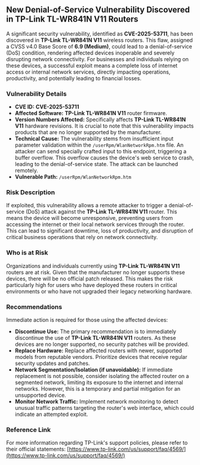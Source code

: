## New Denial-of-Service Vulnerability Discovered in **TP-Link TL-WR841N V11** Routers

A significant security vulnerability, identified as **CVE-2025-53711**, has been discovered in **TP-Link TL-WR841N V11** wireless routers. This flaw, assigned a CVSS v4.0 Base Score of **6.9 (Medium)**, could lead to a denial-of-service (DoS) condition, rendering affected devices inoperable and severely disrupting network connectivity. For businesses and individuals relying on these devices, a successful exploit means a complete loss of internet access or internal network services, directly impacting operations, productivity, and potentially leading to financial losses.

### Vulnerability Details

*   **CVE ID:** **CVE-2025-53711**
*   **Affected Software:** **TP-Link TL-WR841N V11** router firmware.
*   **Version Numbers Affected:** Specifically affects **TP-Link TL-WR841N V11** hardware revisions. It is crucial to note that this vulnerability impacts products that are no longer supported by the manufacturer.
*   **Technical Cause:** The vulnerability stems from insufficient input parameter validation within the `/userRpm/WlanNetworkRpm.htm` file. An attacker can send specially crafted input to this endpoint, triggering a buffer overflow. This overflow causes the device's web service to crash, leading to the denial-of-service state. The attack can be launched remotely.
*   **Vulnerable Path:** `/userRpm/WlanNetworkRpm.htm`

### Risk Description

If exploited, this vulnerability allows a remote attacker to trigger a denial-of-service (DoS) attack against the **TP-Link TL-WR841N V11** router. This means the device will become unresponsive, preventing users from accessing the internet or their local network services through the router. This can lead to significant downtime, loss of productivity, and disruption of critical business operations that rely on network connectivity.

### Who is at Risk

Organizations and individuals currently using **TP-Link TL-WR841N V11** routers are at risk. Given that the manufacturer no longer supports these devices, there will be no official patch released. This makes the risk particularly high for users who have deployed these routers in critical environments or who have not upgraded their legacy networking hardware.

### Recommendations

Immediate action is required for those using the affected devices:

*   **Discontinue Use:** The primary recommendation is to immediately discontinue the use of **TP-Link TL-WR841N V11** routers. As these devices are no longer supported, no security patches will be provided.
*   **Replace Hardware:** Replace affected routers with newer, supported models from reputable vendors. Prioritize devices that receive regular security updates and patches.
*   **Network Segmentation/Isolation (if unavoidable):** If immediate replacement is not possible, consider isolating the affected router on a segmented network, limiting its exposure to the internet and internal networks. However, this is a temporary and partial mitigation for an unsupported device.
*   **Monitor Network Traffic:** Implement network monitoring to detect unusual traffic patterns targeting the router's web interface, which could indicate an attempted exploit.

### Reference Link

For more information regarding TP-Link's support policies, please refer to their official statements: [https://www.tp-link.com/us/support/faq/4569/](https://www.tp-link.com/us/support/faq/4569/)